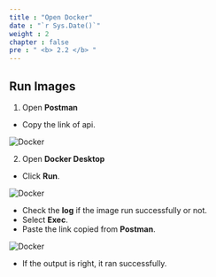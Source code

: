 ```yaml
---
title : "Open Docker"
date : "`r Sys.Date()`"
weight : 2
chapter : false
pre : " <b> 2.2 </b> "
---
```


## Run Images

1. Open **Postman**
- Copy the link of api.

![Docker](/images/1/1001.png)


2. Open **Docker Desktop**
- Click **Run**.
  
![Docker](/images/1/1002.png)

- Check the **log** if the image run successfully or not.
- Select **Exec**.
- Paste the link copied from **Postman**.

![Docker](/images/1/1003.png)

- If the output is right, it ran successfully.
